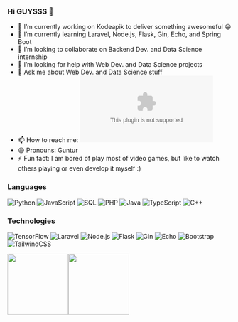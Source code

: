 ### Hi GUYSSS 👋

- 🔭 I’m currently working on Kodeapik to deliver something awesomeful 😁
- 🌱 I’m currently learning Laravel, Node.js, Flask, Gin, Echo, and Spring Boot
- 👯 I’m looking to collaborate on Backend Dev. and Data Science internship
- 🤔 I’m looking for help with Web Dev. and Data Science projects
- 💬 Ask me about Web Dev. and Data Science stuff
- 📫 How to reach me: ![gunturajip](mailto:gunturaji852@gmail.com)
- 😄 Pronouns: Guntur
- ⚡ Fun fact: I am bored of play most of video games, but like to watch others playing or even develop it myself :)

### Languages

![Python](https://img.shields.io/badge/-Python-000?&logo=Python)
![JavaScript](https://img.shields.io/badge/-JavaScript-000?&logo=JavaScript)
![SQL](https://img.shields.io/badge/-SQL-000?&logo=MySQL)
![PHP](https://img.shields.io/badge/-PHP-000?&logo=PHP)
![Java](https://img.shields.io/badge/-Java-000?&logo=Java)
![TypeScript](https://img.shields.io/badge/-TypeScript-000?&logo=TypeScript)
![C++](https://img.shields.io/badge/-C++-000?&logo=c%2b%2b&logoColor=00599C)

### Technologies

![TensorFlow](https://img.shields.io/badge/-TensorFlow-000?&logo=TensorFlow)
![Laravel](https://img.shields.io/badge/-Laravel-000?&logo=Laravel)
![Node.js](https://img.shields.io/badge/-Node.js-000?&logo=node.js)
![Flask](https://img.shields.io/badge/-Flask-000?&logo=Flask)
![Gin](https://img.shields.io/badge/-Gin-000?&logo=Gin)
![Echo](https://img.shields.io/badge/-Echo-000?&logo=Echo)
![Bootstrap](https://img.shields.io/badge/-Bootstrap-000?&logo=Bootstrap)
![TailwindCSS](https://img.shields.io/badge/-TailwindCSS-000?&logo=TailwindCSS)

<a href="https://gunturajip.github.io/portfolio/"><img height="137px" src="https://github-readme-stats.vercel.app/api?username=gunturajip&hide_title=true&hide_border=true&show_icons=true&include_all_commits=true&count_private=true&line_height=21&text_color=000&icon_color=000&bg_color=0,ea6161,ffc64d,fffc4d,52fa5a&theme=graywhite" /><!-- wi*quL3fcV --><img height="137px" src="https://github-readme-stats.vercel.app/api/top-langs/?username=adamalston&hide=html&hide_title=true&hide_border=true&layout=compact&langs_count=6&exclude_repo=comp426,Redventures-Movie-Quotes&text_color=000&icon_color=fff&bg_color=0,52fa5a,4dfcff,c64dff&theme=graywhite" /></a>
